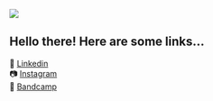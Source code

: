 ![](https://f4.bcbits.com/img/0024779428_100.png)

## Hello there! Here are some links...

📄 [Linkedin](https://www.linkedin.com/in/tombetthauser/)<br/>
📷 [Instagram](http://instagram.com/tombetthauser/)<br/>
📣 [Bandcamp](http://tombetthauser.bandcamp.com/)

<!-- [artslackernews.herokuapp.com](artslackernews.herokuapp.com/) -->
